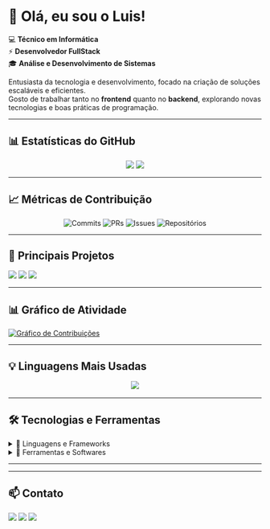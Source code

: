 # 👋 Olá, eu sou o Luis!

💻 **Técnico em Informática**  
⚡ **Desenvolvedor FullStack**  
🎓 **Análise e Desenvolvimento de Sistemas**  

Entusiasta da tecnologia e desenvolvimento, focado na criação de soluções escaláveis e eficientes.  
Gosto de trabalhar tanto no **frontend** quanto no **backend**, explorando novas tecnologias e boas práticas de programação.

---

## 📊 Estatísticas do GitHub
<div align="center">
  <img src="https://github-readme-stats.vercel.app/api?username=luismonteiromno&show_icons=true&theme=radical" height="180"/>
  <img src="https://github-readme-streak-stats.herokuapp.com/?user=luismonteiromno&theme=radical" height="180"/>
</div>

---

## 📈 Métricas de Contribuição
<div align="center">
  
  ![Commits](https://badgen.net/badge/Commits/Total?icon=github&label=Commits)
  ![PRs](https://badgen.net/badge/Pull%20Requests/Abertos%20e%20Fechados/blue)
  ![Issues](https://badgen.net/badge/Issues/Abertos%20e%20Fechados/orange)
  ![Repositórios](https://badgen.net/badge/Repositórios/Públicos%20e%20Privados/green)

</div>

---

## 🚀 Principais Projetos
<div>
  <img src="https://github-readme-stats.vercel.app/api/pin/?username=luismonteiromno&repo=NodejsAPI-&theme=radical"/>
  <img src="https://github-readme-stats.vercel.app/api/pin/?username=luismonteiromno&repo=Crud-of-courses&theme=radical"/>
  <img src="https://github-readme-stats.vercel.app/api/pin/?username=luismonteiromno&repo=service-nodeJS&theme=radical"/>
</div>

---

## 📊 Gráfico de Atividade
[![Gráfico de Contribuições](https://github-readme-activity-graph.vercel.app/graph?username=luismonteiromno&theme=synthwave-84)](https://github.com/ashutosh00710/github-readme-activity-graph)

---

## 💡 Linguagens Mais Usadas
<div align="center">
  <img src="https://github-readme-stats.vercel.app/api/top-langs/?username=luismonteiromno&theme=radical&layout=compact"/>
</div>

---

## 🛠️ Tecnologias e Ferramentas

<details>
<summary>🔹 Linguagens e Frameworks</summary>
<br/>
<div>
 <img alt="JavaScript" height="30" src="https://raw.githubusercontent.com/devicons/devicon/master/icons/javascript/javascript-plain.svg">
 <img alt="React" height="30" src="https://raw.githubusercontent.com/devicons/devicon/master/icons/react/react-original.svg">
 <img alt="VueJS" height="37" src="https://cdn.jsdelivr.net/gh/devicons/devicon@latest/icons/vuejs/vuejs-original.svg">
 <img alt="ViteJS" height="37" src="https://cdn.jsdelivr.net/gh/devicons/devicon@latest/icons/vitejs/vitejs-original.svg">
 <img alt="NodeJS" height="55" src="https://cdn.jsdelivr.net/gh/devicons/devicon@latest/icons/nodejs/nodejs-original-wordmark.svg"/> 
 <img alt="Strapi" height="55" src="https://web.archive.org/web/20240924092016im_/https://strapi.io/assets/strapi-logo-light.svg"/>
 <img alt="ExpressJS" height="35" src="https://raw.githubusercontent.com/tandpfun/skill-icons/main/icons/ExpressJS-Dark.svg"/> 
 <img alt="HTML" height="30" src="https://raw.githubusercontent.com/devicons/devicon/master/icons/html5/html5-original.svg">
 <img alt="CSS" height="30" src="https://raw.githubusercontent.com/devicons/devicon/master/icons/css3/css3-original.svg">
 <br/>
 <img alt="Python" height="35" src="https://raw.githubusercontent.com/devicons/devicon/master/icons/python/python-original.svg">
 <img alt="Java" height="50" src="https://cdn.jsdelivr.net/gh/devicons/devicon@latest/icons/java/java-original-wordmark.svg">
 <img alt="Pandas" height="35" src="https://cdn.jsdelivr.net/gh/devicons/devicon@latest/icons/pandas/pandas-original.svg"/>
 <img alt="Django" height="80" src="https://cdn.jsdelivr.net/gh/devicons/devicon@latest/icons/django/django-plain-wordmark.svg"/>
 <img alt="Django Rest Framework" height="85" src="https://cdn.jsdelivr.net/gh/devicons/devicon@latest/icons/djangorest/djangorest-original.svg"/>
 <img alt="Postgres" height="40" src="https://cdn.jsdelivr.net/gh/devicons/devicon/icons/postgresql/postgresql-original.svg"/>
 <img alt="SQLite" height="80" src="https://cdn.jsdelivr.net/gh/devicons/devicon@latest/icons/sqlite/sqlite-original-wordmark.svg"/>
 <img alt="JSON" height="35" src="https://cdn.jsdelivr.net/gh/devicons/devicon@latest/icons/json/json-plain.svg"/> 
</div>
</details>

<details>
<summary>🔹 Ferramentas e Softwares</summary>
<br/>
<div>
  <img alt="Npm" height="40" src="https://cdn.jsdelivr.net/gh/devicons/devicon/icons/npm/npm-original-wordmark.svg"/>
  <img alt="Pnpm" height="40" src="https://cdn.jsdelivr.net/gh/devicons/devicon@latest/icons/pnpm/pnpm-original.svg"/>
  <img alt="Yarn" height="35" src="https://cdn.jsdelivr.net/gh/devicons/devicon/icons/yarn/yarn-original.svg">
  <img alt="Pypi" height="35" src="https://cdn.jsdelivr.net/gh/devicons/devicon@latest/icons/pypi/pypi-original.svg"/>
  <img alt="Jupyter" height="35" src="https://cdn.jsdelivr.net/gh/devicons/devicon@latest/icons/jupyter/jupyter-original-wordmark.svg"/>
  <img alt="Bash" height="35" src="https://cdn.jsdelivr.net/gh/devicons/devicon@latest/icons/bash/bash-original.svg"/>
  <img alt="Docker" height="75" src="https://cdn.jsdelivr.net/gh/devicons/devicon@latest/icons/docker/docker-original.svg"/>
  <img alt="Insomnia" height="35" src="https://cdn.jsdelivr.net/gh/devicons/devicon@latest/icons/insomnia/insomnia-original.svg"/>
  <img alt="Swagger" height="35" src="https://cdn.jsdelivr.net/gh/devicons/devicon@latest/icons/swagger/swagger-original.svg"/>
  <img alt="Sequelize" height="35" src="https://cdn.jsdelivr.net/gh/devicons/devicon@latest/icons/sequelize/sequelize-original.svg"/> 
  <img alt="Git" height="30" src="https://cdn.jsdelivr.net/gh/devicons/devicon/icons/git/git-original.svg"/>
  <img alt="Sentry" height="30" src="https://cdn.jsdelivr.net/gh/devicons/devicon@latest/icons/sentry/sentry-original.svg"/>
</div>
</details>

---

<!-- ## ⏳ Tempo de Codificação Semanal -->
<!--START_SECTION:waka-->
<!-- ![WakaTime Stats](https://github-readme-stats.vercel.app/api/wakatime?username=luismonteiromno&theme=radical) -->
<!--END_SECTION:waka-->

---

## 📫 Contato
<div> 
  <a href="https://www.instagram.com/luiszflp/" target="_blank"><img src="https://img.shields.io/badge/Instagram-E4405F?style=for-the-badge&logo=instagram&logoColor=white"></a> 
  <a href="mailto:luismonteirodeveloper@gmail.com"><img src="https://img.shields.io/badge/Gmail-%23333?style=for-the-badge&logo=gmail&logoColor=white"></a>
  <a href="https://www.linkedin.com/in/luis-monteiro-43a29b256" target="_blank"><img src="https://img.shields.io/badge/LinkedIn-%230077B5?style=for-the-badge&logo=linkedin&logoColor=white"></a> 
</div>
